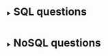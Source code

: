[//]: # (SQL questions)
<br>
<details>
    <summary>
        <b><big><big><big>
            SQL questions
        </big></big></big></b>
    </summary>

Что такое SQL
Что такое СУБД
Основные функции СУБД
Типы СУБД
Примеры SQL и NoSQL
Понятие таблицы/поля
Из каких подмножеств состоит SQL (DDL/DML/DCL/TCL)
Ключевые слова DDL
Типы данных SQL
DATETIME vs TIMESTAMP
CHAR vs VARCHAR
Простой пример создания таблицы
VIEW таблицы
Materialized View vs View
Понятие целостности данных
Что такое сущности и отношения
Ограничения (constraints)
Индексирование колонок
Полное сканирование vs Индексирование
Типы индексов
Транзакции
ACID
Уровни изолированности
Что такое нормализация БД и каковы ее приемущества
Основные принципы и определения нормализации
Денормализация
Что такое запрос
Агрегатные функции
HAVING vs WHERE
GROUP BY vs DISTINCT vs ORDER BY
как GROUP BY обрабатывает значение NULL
PRIMARY vs UNIQUE
DELETE vs TRUNCATE vs DROP
#UNION/INTERSECT/EXCEPT
EXISTS
#PIVOT
Типы JOIN'ов
Left Join vs Right Join
Подзапрос / Типы подзапросов
Соеденение vs подзапросы
#Функции ранжирования
#Выбор четных нечетных записей
#Первые 3 символа из строки
Хранимые процедуры
Плюсы и минусы хранимых процедур
Триггеры
Курсоры
Spring JDBC
Зачем
Минимальная настройка

</details>

[//]: # (NoSQL questions)
<br>
<details>
    <summary>
        <b><big><big><big>
            NoSQL questions
        </big></big></big></b>
    </summary>

Что такое NoSQL
Какие проблемы решает NoSQL (основные отличия от SQL)
Понятие "Репликация", Виды репликации
Понятие "Шардинг", Виды шардинга
Понятие "Агригации"
Типы NoSQL баз данных
NoSQL CAP теорема
NoSQL BASE
NoSQL vs SQL (Области применения)
Где применяется
Зачем используется

</details>
